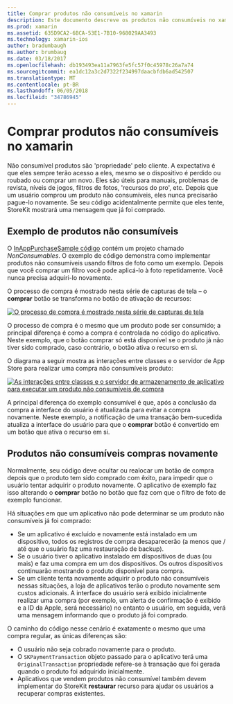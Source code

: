 ```yaml
---
title: Comprar produtos não consumíveis no xamarin
description: Este documento descreve os produtos não consumíveis no xamarin, que são recursos adquiridos por um usuário que permanecem disponíveis por tempo indeterminado, independentemente do dispositivo.
ms.prod: xamarin
ms.assetid: 635D9CA2-6BCA-53E1-7B10-968029AA3493
ms.technology: xamarin-ios
author: bradumbaugh
ms.author: brumbaug
ms.date: 03/18/2017
ms.openlocfilehash: db193493ea11a7963fe5fc57f0c45978c26a7a74
ms.sourcegitcommit: ea1dc12a3c2d7322f234997daacbfdb6ad542507
ms.translationtype: MT
ms.contentlocale: pt-BR
ms.lasthandoff: 06/05/2018
ms.locfileid: "34786945"
---
```

# <a name="purchasing-non-consumable-products-in-xamarinios"></a>Comprar produtos não consumíveis no xamarin

Não consumível produtos são 'propriedade' pelo cliente. A expectativa é que eles sempre terão acesso a eles, mesmo se o dispositivo é perdido ou roubado ou comprar um novo. Eles são úteis para manuais, problemas de revista, níveis de jogos, filtros de fotos, 'recursos do pro', etc. Depois que um usuário comprou um produto não consumíveis, eles nunca precisarão pague-lo novamente. Se seu código acidentalmente permite que eles tente, StoreKit mostrará uma mensagem que já foi comprado.

## <a name="non-consumable-products-sample"></a>Exemplo de produtos não consumíveis

O [InAppPurchaseSample código](https://developer.xamarin.com/samples/monotouch/StoreKit/) contém um projeto chamado *NonConsumables*. O exemplo de código demonstra como implementar produtos não consumíveis usando filtros de foto como um exemplo. Depois que você comprar um filtro você pode aplicá-lo à foto repetidamente. Você nunca precisa adquiri-lo novamente.   
   
   
   
 O processo de compra é mostrado nesta série de capturas de tela – o **comprar** botão se transforma no botão de ativação de recursos:   
   
   
   
 [![](purchasing-non-consumable-products-images/image34.png "O processo de compra é mostrado nesta série de capturas de tela")](purchasing-non-consumable-products-images/image34.png#lightbox)   
   
   
   
 O processo de compra é o mesmo que um produto pode ser consumido; a principal diferença é como a compra é controlada no código do aplicativo. Neste exemplo, que o botão comprar só está disponível se o produto já não tiver sido comprado, caso contrário, o botão ativa o recurso em si.   
   
   
   

O diagrama a seguir mostra as interações entre classes e o servidor de App Store para realizar uma compra não consumíveis produto:   
   
   
   
 [![](purchasing-non-consumable-products-images/image35.png "As interações entre classes e o servidor de armazenamento de aplicativo para executar um produto não consumíveis de compra")](purchasing-non-consumable-products-images/image35.png#lightbox)   
   
   
   
 A principal diferença do exemplo consumível é que, após a conclusão da compra a interface do usuário é atualizada para evitar a compra novamente. Neste exemplo, a notificação de uma transação bem-sucedida atualiza a interface do usuário para que o **comprar** botão é convertido em um botão que ativa o recurso em si.

## <a name="re-purchasing-non-consumable-products"></a>Produtos não consumíveis compras novamente

Normalmente, seu código deve ocultar ou realocar um botão de compra depois que o produto tem sido comprado com êxito, para impedir que o usuário tentar adquirir o produto novamente. O aplicativo de exemplo faz isso alterando o **comprar** botão no botão que faz com que o filtro de foto de exemplo funcionar.   
   
   
   
 Há situações em que um aplicativo não pode determinar se um produto não consumíveis já foi comprado:

-  Se um aplicativo é excluído e novamente está instalado em um dispositivo, todos os registros de compra desaparecerão (a menos que / até que o usuário faz uma restauração de backup). 
-  Se o usuário tiver o aplicativo instalado em dispositivos de duas (ou mais) e faz uma compra em um dos dispositivos. Os outros dispositivos continuarão mostrando o produto disponível para compra. 
-  Se um cliente tenta novamente adquirir o produto não consumíveis nessas situações, a loja de aplicativos terão o produto novamente sem custos adicionais. A interface do usuário será exibido inicialmente realizar uma compra (por exemplo, um alerta de confirmação é exibido e a ID da Apple, será necessário) no entanto o usuário, em seguida, verá uma mensagem informando que o produto já foi comprado.  
   
   
   
 O caminho do código nesse cenário é exatamente o mesmo que uma compra regular, as únicas diferenças são:

-  O usuário não seja cobrado novamente para o produto.
-  O `SKPaymentTransaction` objeto passado para o aplicativo terá uma `OriginalTransaction` propriedade refere-se à transação que foi gerada quando o produto foi adquirido inicialmente. 
-  Aplicativos que vendem produtos não consumível também devem implementar do StoreKit **restaurar** recurso para ajudar os usuários a recuperar compras existentes. 

